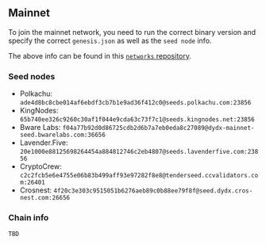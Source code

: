 ## Mainnet

To join the mainnet network, you need to run the correct binary version and specify the correct `genesis.json` as well as the `seed node` info.

The above info can be found in this [`networks` repository](https://github.com/dydxopsdao/networks).

### Seed nodes
- Polkachu: `ade4d8bc8cbe014af6ebdf3cb7b1e9ad36f412c0@seeds.polkachu.com:23856`
- KingNodes: `65b740ee326c9260c30af1f044e9cda63c73f7c1@seeds.kingnodes.net:23856`
- Bware Labs: `f04a77b92d0d86725cdb2d6b7a7eb0eda8c27089@dydx-mainnet-seed.bwarelabs.com:36656`
- Lavender.Five: `20e1000e88125698264454a884812746c2eb4807@seeds.lavenderfive.com:23856`
- CryptoCrew: `c2c2fcb5e6e4755e06b83b499aff93e97282f8e8@tenderseed.ccvalidators.com:26401`
- Crosnest: `4f20c3e303c9515051b6276aeb89c0b88ee79f8f@seed.dydx.cros-nest.com:26656`

### Chain info
```
TBD
```
